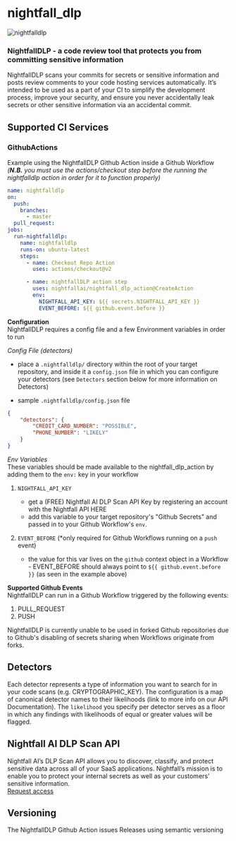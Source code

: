 # nightfall_dlp
![nightfalldlp](https://www.finsmes.com/wp-content/uploads/2019/11/Nightfall-AI.png "nightfalldlp")
### NightfallDLP - a code review tool that protects you from committing sensitive information

NightfallDLP scans your commits for secrets or sensitive information and posts review comments to your code hosting 
services automatically. It’s intended to be used as a part of your CI to simplify the development process, improve your 
security, and ensure you never accidentally leak secrets or other sensitive information via an accidental commit.

## Supported CI Services
### GithubActions
Example using the NightfallDLP Github Action inside a Github Workflow  
_(**N.B.** you must use the actions/checkout step before the running the nightfalldlp action in order for it to function properly)_
```yaml
name: nightfalldlp
on:
  push:
    branches:
      - master
  pull_request:
jobs:
  run-nightfalldlp:
    name: nightfalldlp
    runs-on: ubuntu-latest
    steps:
      - name: Checkout Repo Action
        uses: actions/checkout@v2

      - name: nightfallDLP action step
        uses: nightfallai/nightfall_dlp_action@CreateAction
        env:
          NIGHTFALL_API_KEY: ${{ secrets.NIGHTFALL_API_KEY }}
          EVENT_BEFORE: ${{ github.event.before }}
```

**Configuration**  
NightfallDLP requires a config file and a few Environment variables in order to run  

_Config File (detectors)_  
 - place a `.nightfalldlp/` directory within the root of your target repository, and inside it a `config.json` file
 in which you can configure your detectors (see `Detectors` section below for more information on Detectors)  

 - sample `.nightfalldlp/config.json` file
```json
{
    "detectors": {
        "CREDIT_CARD_NUMBER": "POSSIBLE",
        "PHONE_NUMBER": "LIKELY"
    }
}
```
_Env Variables_    
These variables should be made available to the nightfall_dlp_action by adding them to the `env:` key in your workflow  
1) `NIGHTFALL_API_KEY`
    - get a (FREE) Nightfall AI DLP Scan API Key by registering an account with the Nightfall API HERE
    - add this variable to your target repository's "Github Secrets" and passed in to your Github Workflow's `env`.

2) `EVENT_BEFORE` (*only required for Github Workflows running on a `push` event)
    - the value for this var lives on the `github` context object in a Workflow - EVENT_BEFORE should always point to
    `${{ github.event.before }}` (as seen in the example above)
    
**Supported Github Events**  
NightfallDLP can run in a Github Workflow triggered by the following events:
1) PULL_REQUEST
2) PUSH

NightfallDLP is currently unable to be used in forked Github repositories due to Github's disabling of secrets sharing when Workflows originate from forks.

## Detectors
Each detector represents a type of information you want to search for in your code scans (e.g. CRYPTOGRAPHIC_KEY). The 
configuration is a map of canonical detector names to their likelihoods (link to more info on our API Documentation). The 
`likelihood` you specify per detector serves as a floor in which any findings with likelihoods of equal or greater values will be flagged.

## Nightfall AI DLP Scan API
Nightfall AI’s DLP Scan API allows you to discover, classify, and protect sensitive data across all of your SaaS applications. 
Nightfall’s mission is to enable you to protect your internal secrets as well as your customers’ sensitive information.  
[Request access](https://nightfall.ai/api/)

## Versioning
The NightfallDLP Github Action issues Releases using semantic versioning
